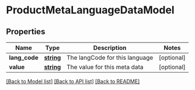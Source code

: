 # ProductMetaLanguageDataModel

## Properties
Name | Type | Description | Notes
------------ | ------------- | ------------- | -------------
**lang_code** | [**string**](.md) | The langCode for this language | [optional] 
**value** | [**string**](.md) | The value for this meta data | [optional] 


[[Back to Model list]](../README.md#documentation-for-models) [[Back to API list]](../README.md#documentation-for-api-endpoints) [[Back to README]](../README.md)


